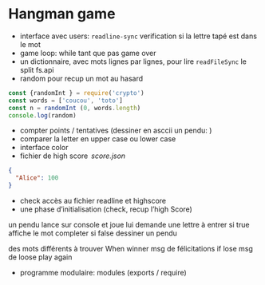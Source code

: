 # Hangman game 

- interface avec users: `readline-sync` verification si la lettre tapé est dans le mot
- game loop: while tant que pas game over
- un dictionnaire, avec mots lignes par lignes, pour lire `readFileSync` le split fs.api
- random pour recup un mot au hasard
```js
const {randomInt } = require('crypto')
const words = ['coucou', 'toto']
const n = randomInt (0, words.length)
console.log(random)
```

- compter points / tentatives (dessiner en asccii un pendu: )
- comparer la letter en upper case ou lower case
- interface color
- fichier de high score  _score.json_
```Json
{
  "Alice": 100
}
```


- check accès au fichier readline et highscore
- une phase d’initialisation (check, recup l’high Score)

un pendu lance sur console et joue 
lui demande une lettre à entrer 
si true affiche le mot completer
si false dessiner un pendu 

des mots différents à trouver
When winner msg de félicitations
if lose msg de loose play again

- programme modulaire: modules (exports / require)